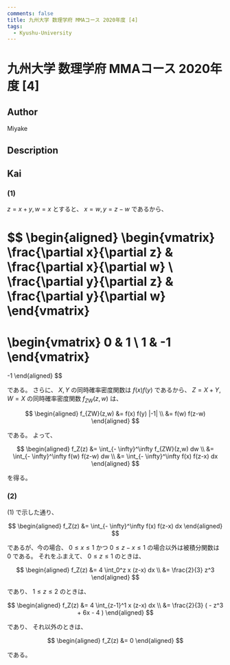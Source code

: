 ```yaml
---
comments: false
title: 九州大学 数理学府 MMAコース 2020年度 [4]
tags:
  - Kyushu-University
---
```

# 九州大学 数理学府 MMAコース 2020年度 \[4\]

## **Author**
Miyake

## **Description**

## **Kai**
### (1)
$z=x+y, w=x$ とすると、 $x=w, y=z-w$ であるから、

$$
  \begin{aligned}
  \begin{vmatrix}
  \frac{\partial x}{\partial z} & \frac{\partial x}{\partial w}
  \\
  \frac{\partial y}{\partial z} & \frac{\partial y}{\partial w}
  \end{vmatrix}
  =
  \begin{vmatrix}
  0 & 1 \\ 1 & -1
  \end{vmatrix}
  =
  -1
  \end{aligned}
$$

である。
さらに、
$X,Y$ の同時確率密度関数は $f(x) f(y)$ であるから、
$Z=X+Y, W=X$ の同時確率密度関数 $f_{ZW}(z,w)$ は、

$$
  \begin{aligned}
  f_{ZW}(z,w)
  &=
  f(x) f(y) |-1|
  \\
  &=
  f(w) f(z-w)
  \end{aligned}
$$

である。
よって、

$$
  \begin{aligned}
  f_Z(z)
  &=
  \int_{- \infty}^\infty f_{ZW}(z,w) dw
  \\
  &=
  \int_{- \infty}^\infty f(w) f(z-w) dw
  \\
  &=
  \int_{- \infty}^\infty f(x) f(z-x) dx
  \end{aligned}
$$

を得る。

### (2)
(1) で示した通り、

$$
\begin{aligned}
f_Z(z)
&=
\int_{- \infty}^\infty f(x) f(z-x) dx
\end{aligned}
$$

であるが、今の場合、
$0 \leq x \leq 1$ かつ $0 \leq z-x \leq 1$
の場合以外は被積分関数は $0$ である。
それをふまえて、
$0 \leq z \leq 1$ のときは、

$$
\begin{aligned}
f_Z(z)
&=
4 \int_0^z x (z-x) dx
\\
&=
\frac{2}{3} z^3
\end{aligned}
$$

であり、
$1 \leq z \leq 2$ のときは、

$$
\begin{aligned}
f_Z(z)
&=
4 \int_{z-1}^1 x (z-x) dx
\\
&=
\frac{2}{3} ( - z^3 + 6x - 4 )
\end{aligned}
$$

であり、
それ以外のときは、

$$
\begin{aligned}
f_Z(z)
&=
0
\end{aligned}
$$

である。